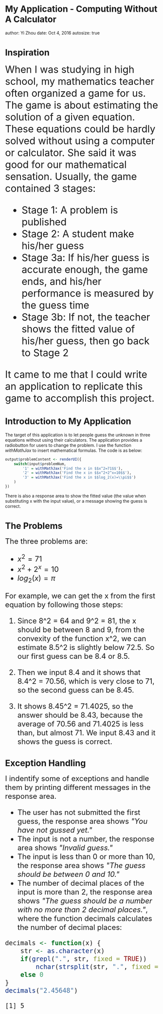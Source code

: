 My Application - Computing Without A Calculator
========================================================
author: Yi Zhou
date: Oct 4, 2016
autosize: true

Inspiration
========================================================
<font size="6">
When I was studying in high school, my mathematics teacher often organized a game for us. The game is about estimating the solution of a given equation. These equations could be hardly solved without using a computer or calculator. She said it was good for our mathematical sensation. Usually, the game contained 3 stages:

- Stage 1: A problem is published
- Stage 2: A student make his/her guess
- Stage 3a: If his/her guess is accurate enough, the game ends, and his/her performance is measured by the guess time
- Stage 3b: If not, the teacher shows the fitted value of his/her guess, then go back to Stage 2

It came to me that I could write an application to replicate this game to accomplish this project.
</font>

Introduction to My Application
========================================================

The target of this application is to let people guess the unknown in three equations without using their calculators. The application provides a radiobutton for users to change the problem. I use the function *withMathJax* to insert mathematical formulas. The code is as below:


```r
output$problemContent <- renderUI({
    switch(input$problemNum,
        '1' = withMathJax('Find the x in $$x^2=71$$'),
        '2' = withMathJax('Find the x in $$x^2+2^x=10$$'),
        '3' = withMathJax('Find the x in $$log_2(x)=\\pi$$')
    )
})
```

There is also a response area to show the fitted value (the value when substituting x with the input value), or a message showing the guess is correct.


The Problems
========================================================
<font size="5">
The three problems are:

- $x^{2} = 71$
- $x^{2} + 2^{x} = 10$
- $log_2(x) = \pi$

For example, we can get the x from the first equation by following those steps:

1. Since 8^2 = 64 and 9^2 = 81, the x should be between 8 and 9, from the convexity of the function x^2, we can estimate 8.5^2 is slightly below 72.5. So our first guess can be 8.4 or 8.5.

2. Then we input 8.4 and it shows that 8.4^2 = 70.56, which is very close to 71, so the second guess can be 8.45.

3. It shows 8.45^2 = 71.4025, so the answer should be 8.43, because the average of 70.56 and 71.4025 is less than, but almost 71. We input 8.43 and it shows the guess is correct.

</font>

Exception Handling
========================================================
<font size="5">
I indentify some of exceptions and handle them by printing different messages in the response area.

- The user has not submitted the first guess, the response area shows *"You have not gussed yet."* 
- The input is not a number, the response area shows *"Invalid guess."*
- The input is less than 0 or more than 10, the response area shows *"The guess should be between 0 and 10."*
- The number of decimal places of the input is more than 2, the response area shows *"The guess should be a number with no more than 2 decimal places."*, where the function decimals calculates the number of decimal places:


```r
decimals <- function(x) {
    str <- as.character(x)
    if(grepl(".", str, fixed = TRUE))
        nchar(strsplit(str, ".", fixed = TRUE)[[1]][2])
    else 0
}
decimals("2.45648")
```

```
[1] 5
```

</font>
